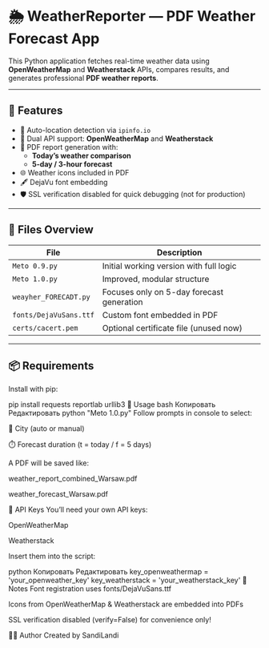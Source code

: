# 🌦️ WeatherReporter — PDF Weather Forecast App

This Python application fetches real-time weather data using **OpenWeatherMap** and **Weatherstack** APIs, compares results, and generates professional **PDF weather reports**.

---

## 📌 Features

- 📍 Auto-location detection via `ipinfo.io`
- 🔁 Dual API support: **OpenWeatherMap** and **Weatherstack**
- 📑 PDF report generation with:
  - **Today’s weather comparison**
  - **5-day / 3-hour forecast**
- 🌐 Weather icons included in PDF
- 🖋️ DejaVu font embedding
- 🛡️ SSL verification disabled for quick debugging (not for production)

---

## 📂 Files Overview

| File                     | Description                               |
|--------------------------|-------------------------------------------|
| `Meto 0.9.py`            | Initial working version with full logic   |
| `Meto 1.0.py`            | Improved, modular structure               |
| `weayher_FORECADT.py`    | Focuses only on 5-day forecast generation |
| `fonts/DejaVuSans.ttf`   | Custom font embedded in PDF               |
| `certs/cacert.pem`       | Optional certificate file (unused now)    |

---

## 📦 Requirements

Install with pip:


pip install requests reportlab urllib3
🔧 Usage
bash
Копировать
Редактировать
python "Meto 1.0.py"
Follow prompts in console to select:

📍 City (auto or manual)

⏱️ Forecast duration (t = today / f = 5 days)

A PDF will be saved like:

weather_report_combined_Warsaw.pdf

weather_forecast_Warsaw.pdf

🔐 API Keys
You’ll need your own API keys:

OpenWeatherMap

Weatherstack

Insert them into the script:

python
Копировать
Редактировать
key_openweathermap = 'your_openweather_key'
key_weatherstack = 'your_weatherstack_key'
🧠 Notes
Font registration uses fonts/DejaVuSans.ttf

Icons from OpenWeatherMap & Weatherstack are embedded into PDFs

SSL verification disabled (verify=False) for convenience only!


👨‍💻 Author
Created by SandiLandi
